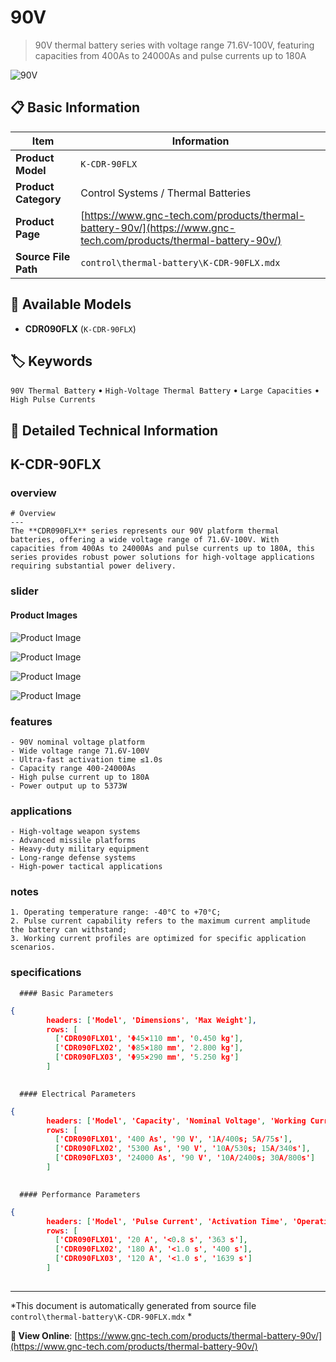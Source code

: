 # 90V

> 90V thermal battery series with voltage range 71.6V-100V, featuring capacities from 400As to 24000As and pulse currents up to 180A

![90V](https://www.gnc-tech.com/images/products/control/thermal-battery/K-CDR-90FLX/K-CDR-90FLX.webp)

## 📋 Basic Information

| Item | Information |
|------|------|
| **Product Model** | `K-CDR-90FLX` |
| **Product Category** | Control Systems / Thermal Batteries |
| **Product Page** | [https://www.gnc-tech.com/products/thermal-battery-90v/](https://www.gnc-tech.com/products/thermal-battery-90v/) |
| **Source File Path** | `control\thermal-battery\K-CDR-90FLX.mdx` |

## 🔧 Available Models

- **CDR090FLX** (`K-CDR-90FLX`)

## 🏷️ Keywords

`90V Thermal Battery` • `High-Voltage Thermal Battery` • `Large Capacities` • `High Pulse Currents`

## 📖 Detailed Technical Information


## K-CDR-90FLX

  
### overview

    # Overview
    ---
    The **CDR090FLX** series represents our 90V platform thermal batteries, offering a wide voltage range of 71.6V-100V. With capacities from 400As to 24000As and pulse currents up to 180A, this series provides robust power solutions for high-voltage applications requiring substantial power delivery.
  

  
### slider

    
#### Product Images

![Product Image](https://www.gnc-tech.com/images/products/K-CDR-90FLX-Slide-01.webp)

![Product Image](https://www.gnc-tech.com/images/products/K-CDR-90FLX-Slide-02.webp)

![Product Image](https://www.gnc-tech.com/images/products/K-CDR-90FLX-Slide-03.webp)

![Product Image](https://www.gnc-tech.com/images/products/K-CDR-90FLX-Slide-04.webp)


  

  
### features

    - 90V nominal voltage platform
    - Wide voltage range 71.6V-100V
    - Ultra-fast activation time ≤1.0s
    - Capacity range 400-24000As
    - High pulse current up to 180A
    - Power output up to 5373W
  

  
### applications

    - High-voltage weapon systems
    - Advanced missile platforms
    - Heavy-duty military equipment
    - Long-range defense systems
    - High-power tactical applications
  

  
### notes

    1. Operating temperature range: -40°C to +70°C;
    2. Pulse current capability refers to the maximum current amplitude the battery can withstand;
    3. Working current profiles are optimized for specific application scenarios.
  

  
### specifications

    
      #### Basic Parameters
      
```json
{
        headers: ['Model', 'Dimensions', 'Max Weight'],
        rows: [
          ['CDR090FLX01', 'Φ45×110 mm', '0.450 kg'],
          ['CDR090FLX02', 'Φ85×180 mm', '2.800 kg'],
          ['CDR090FLX03', 'Φ95×290 mm', '5.250 kg']
        ]
      
```


      #### Electrical Parameters
      
```json
{
        headers: ['Model', 'Capacity', 'Nominal Voltage', 'Working Current'],
        rows: [
          ['CDR090FLX01', '400 As', '90 V', '1A/400s; 5A/75s'],
          ['CDR090FLX02', '5300 As', '90 V', '10A/530s; 15A/340s'],
          ['CDR090FLX03', '24000 As', '90 V', '10A/2400s; 30A/800s']
        ]
      
```


      #### Performance Parameters
      
```json
{
        headers: ['Model', 'Pulse Current', 'Activation Time', 'Operating Duration'],
        rows: [
          ['CDR090FLX01', '20 A', '<0.8 s', '363 s'],
          ['CDR090FLX02', '180 A', '<1.0 s', '400 s'],
          ['CDR090FLX03', '120 A', '<1.0 s', '1639 s']
        ]
      
```

    
  

---

*This document is automatically generated from source file `control\thermal-battery\K-CDR-90FLX.mdx` *

**🔗 View Online**: [https://www.gnc-tech.com/products/thermal-battery-90v/](https://www.gnc-tech.com/products/thermal-battery-90v/)
